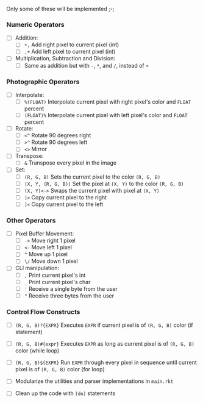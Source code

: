 Only some of these will be implemented ;-;

### Numeric Operators
- [ ] Addition:
    - [ ] `+,` Add right pixel to current pixel (int)
    - [ ] `,+` Add left pixel to current pixel (int)
- [ ] Multiplication, Subtraction and Division:
    - [ ] Same as addition but with `-`, `*`, and `/`, instead of `+`
### Photographic Operators
- [ ] Interpolate:
    - [ ] `%(FLOAT)` Interpolate current pixel with right pixel's color and `FLOAT` percent
    - [ ] `(FLOAT)%` Interpolate current pixel with left pixel's color and `FLOAT` percent
- [ ] Rotate:
    - [ ] `<^` Rotate 90 degrees right
    - [ ] `>^` Rotate 90 degrees left
    - [ ] `<>` Mirror
- [ ] Transpose:
    - [ ] `&` Transpose every pixel in the image
- [ ] Set:
    - [ ] `(R, G, B)` Sets the current pixel to the color `(R, G, B)`
    - [ ] `(X, Y, (R, G, B))` Set the pixel at `(X, Y)` to the color `(R, G, B)`
    - [ ] `(X, Y)<->` Swaps the current pixel with pixel at `(X, Y)`
    - [ ] `]>` Copy current pixel to the right
    - [ ] `]<` Copy current pixel to the left
### Other Operators
- [ ] Pixel Buffer Movement:
    - [ ] `->` Move right 1 pixel
    - [ ] `<-` Move left 1 pixel
    - [ ] `^` Move up 1 pixel
    - [ ] `\/` Move down 1 pixel
- [ ] CLI manipulation:
    - [ ] `,` Print current pixel's int
    - [ ] `_` Print current pixel's char
    - [ ] `'` Receive a single byte from the user
    - [ ] `"` Receive three bytes from the user
### Control Flow Constructs
- [ ] `(R, G, B)?{EXPR}` Executes `EXPR` if current pixel is of `(R, G, B)` color (if statement)
- [ ] `(R, G, B)#{expr}` Executes `EXPR` as long as current pixel is of `(R, G, B)` color (while loop)
- [ ] `(R, G, B)${EXPR}` Run `EXPR` through every pixel in sequence until current pixel is of `(R, G, B)` color (for loop)

- [ ] Modularize the utilities and parser implementations in `main.rkt`
- [ ] Clean up the code with `(do)` statements

